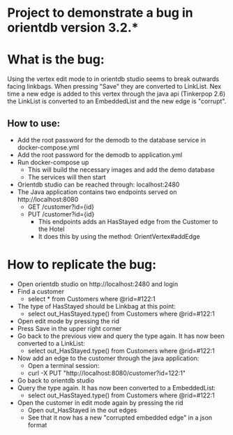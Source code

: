# Project to demonstrate a bug in orientdb version 3.2.*

# What is the bug:
Using the vertex edit mode to in orientdb studio seems to break outwards facing linkbags.
When pressing "Save" they are converted to LinkList. 
Nex time a new edge is added to this vertex through the java api (Tinkerpop 2.6) the LinkList is converted to an EmbeddedList 
and the new edge is "corrupt". 

## How to use: 
* Add the root password for the demodb to the database service in docker-compose.yml
* Add the root password for the demodb to application.yml
* Run docker-compose up
  * This will build the necessary images and add the demo database
  * The services will then start
* Orientdb studio can be reached through: localhost:2480
* The Java application contains two endpoints served on http://localhost:8080
  * GET /customer?id={id}
  * PUT /customer?id={id}
    * This endpoints adds an HasStayed edge from the Customer to the Hotel
    * It does this by using the method: OrientVertex#addEdge

# How to replicate the bug:
* Open orientdb studio on http://localhost:2480 and login
* Find a customer
  * select * from Customers where @rid=#122:1
* The type of HasStayed should be Linkbag at this point:
  * select out_HasStayed.type() from Customers where @rid=#122:1 
* Open edit mode by pressing the rid
* Press Save in the upper right corner
* Go back to the previous view and query the type again. It has now been converted to a LinkList:
  * select out_HasStayed.type() from Customers where @rid=#122:1 
* Now add an edge to the customer through the java application:
  * Open a terminal session:
  * curl -X PUT "http://localhost:8080/customer?id=122:1"
* Go back to orientdb studio
* Query the type again. It has now been converted to a EmbeddedList:
  * select out_HasStayed.type() from Customers where @rid=#122:1 
* Open the customer in edit mode again by pressing the rid
  * Open out_HasStayed in the out edges
  * See that it now has a new "corrupted embedded edge" in a json format

